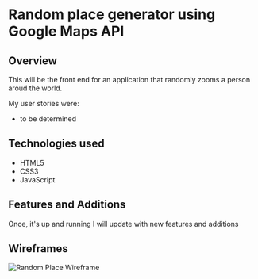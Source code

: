 # Random place generator using Google Maps API
## Overview
This will be the front end for an application that randomly zooms a person aroud the world. 

My user stories were:
- to be determined

## Technologies used
- HTML5
- CSS3
- JavaScript

## Features and Additions
Once, it's up and running I will update with new features and additions

## Wireframes
![Random Place Wireframe](URL)
